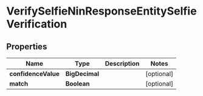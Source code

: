 

# VerifySelfieNinResponseEntitySelfieVerification


## Properties

| Name | Type | Description | Notes |
|------------ | ------------- | ------------- | -------------|
|**confidenceValue** | **BigDecimal** |  |  [optional] |
|**match** | **Boolean** |  |  [optional] |



